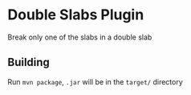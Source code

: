 # Double Slabs Plugin

Break only one of the slabs in a double slab

## Building

Run `mvn package`, `.jar` will be in the `target/` directory